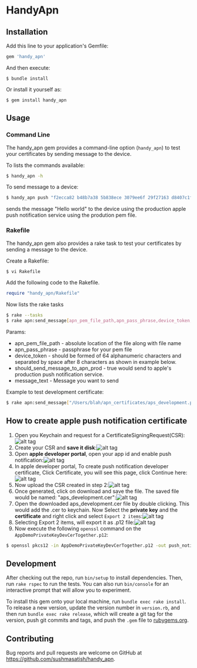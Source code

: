 # HandyApn

## Installation

Add this line to your application's Gemfile:

```ruby
gem 'handy_apn'
```

And then execute:

    $ bundle install

Or install it yourself as:

    $ gem install handy_apn

## Usage

### Command Line
  The handy_apn gem provides a command-line option (```handy_apn```) to test your certificates by sending message to the device.
  
  To lists the commands available:
  ```sh
  $ handy_apn -h
  ```
  
  To send message to a device:
  ```sh
  $ handy_apn push "f2ecca82 b48b7a38 5b838ece 3079ee6f 29f27163 d8407c1f 01f7298c 0a74bd7c" -m "Hello world" -e production -c aps_production.pem -p
  ```
  sends the message "Hello world" to the device using the production apple push notification service using the prodution pem file.

### Rakefile
  The handy_apn gem also provides a rake task to test your certificates by sending a message to the device.
  
  Create a Rakefile:
  ```sh
  $ vi Rakefile
  ```
  Add the following code to the Rakefile.
  ```ruby
  require "handy_apn/Rakefile"
  ```
  
  Now lists the rake tasks
  ```sh
  $ rake --tasks
  $ rake apn:send_message[apn_pem_file_path,apn_pass_phrase,device_token,should_send_message_to_apn_prod,message_text]
  ```
Params:

* apn_pem_file_path - absolute location of the file along with file name
* apn_pass_phrase - passphrase for your pem file
* device_token - should be formed of 64 alphanumeric characters and separated by space after 8 characters as shown in example below.
* should_send_message_to_apn_prod - true would send to apple's production push notification service.
* message_text - Message you want to send

Example to test development certificate:
```sh
$ rake apn:send_message["/Users/blah/apn_certificates/aps_development.pem","blah","eb8328c8 3f42a4dd e7eb8e96 5535b0c7 653032eb 070e54d9 c55133a6 da32c94f",false,"Hello world"]
```

## How to create apple push notification certificate

1. Open you Keychain and request for a CertificateSigningRequest(CSR): 
![alt tag](https://github.com/sushmasatish/handy_apn/blob/master/docs/CSRRequest.png)
2. Create your CSR and **save it disk**:![alt tag](https://github.com/sushmasatish/handy_apn/blob/master/docs/CSRCreation.png)
3. Open **apple developer portal**, open your app id and enable push notification:![alt tag](https://github.com/sushmasatish/handy_apn/blob/master/docs/AppleDeveloper_EnablePushNotification.png)
4. In apple developer portal, To create push notification developer certificate, Click Certificate, you will see this page, click Continue here:![alt tag](https://github.com/sushmasatish/handy_apn/blob/master/docs/AppleInstructionsOnCreatingCSR.png)
5. Now upload the CSR created in step 2:![alt tag](https://github.com/sushmasatish/handy_apn/blob/master/docs/generating_certificate.png)
6. Once generated, click on download and save the file. The saved file would be named: "aps_development.cer":![alt tag](https://github.com/sushmasatish/handy_apn/blob/master/docs/click_download.png)
7. Open the downloaded aps_development.cer file by double clicking. This would add the .cer to keychain. Now Select the **private key** and the **certificate** and right click and select ```Export 2 items```:![alt tag](https://github.com/sushmasatish/handy_apn/blob/master/docs/ExportingPrivateKeyAndAPNDevCerTogether.png)
8. Selecting Export 2 items, will export it as .p12 file:![alt tag](https://github.com/sushmasatish/handy_apn/blob/master/docs/ExportingPrivateKeyDevCerTogether.png)
9. Now execute the following ```openssl``` command on the ```AppDemoPrivateKeyDevCerTogether.p12```:

```sh
$ openssl pkcs12 -in AppDemoPrivateKeyDevCerTogether.p12 -out push_notification_demo_apn_dev.pem -nodes -clcerts
```


## Development

After checking out the repo, run `bin/setup` to install dependencies. Then, run `rake rspec` to run the tests. You can also run `bin/console` for an interactive prompt that will allow you to experiment.

To install this gem onto your local machine, run `bundle exec rake install`. To release a new version, update the version number in `version.rb`, and then run `bundle exec rake release`, which will create a git tag for the version, push git commits and tags, and push the `.gem` file to [rubygems.org](https://rubygems.org).

## Contributing

Bug reports and pull requests are welcome on GitHub at https://github.com/sushmasatish/handy_apn.


